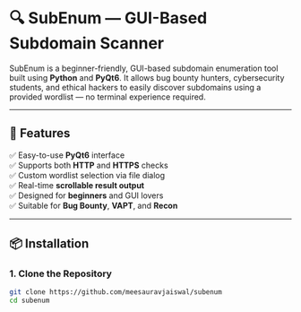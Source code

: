 # 🔍 SubEnum — GUI-Based Subdomain Scanner

SubEnum is a beginner-friendly, GUI-based subdomain enumeration tool built using **Python** and **PyQt6**. It allows bug bounty hunters, cybersecurity students, and ethical hackers to easily discover subdomains using a provided wordlist — no terminal experience required.

---

## 🚀 Features

✅ Easy-to-use **PyQt6** interface  
✅ Supports both **HTTP** and **HTTPS** checks  
✅ Custom wordlist selection via file dialog  
✅ Real-time **scrollable result output**  
✅ Designed for **beginners** and GUI lovers  
✅ Suitable for **Bug Bounty**, **VAPT**, and **Recon**

---

## 📦 Installation

### 1. Clone the Repository

```bash
git clone https://github.com/meesauravjaiswal/subenum
cd subenum
